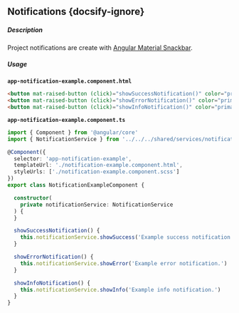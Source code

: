## Notifications {docsify-ignore}

##### Description

Project notifications are create with [Angular Material Snackbar](https://material.angular.io/components/snack-bar/overview).

##### Usage

**`app-notification-example.component.html`**
```html
<button mat-raised-button (click)="showSuccessNotification()" color="primary">Success</button>
<button mat-raised-button (click)="showErrorNotification()" color="primary">Error</button>
<button mat-raised-button (click)="showInfoNotification()" color="primary">Info</button>
```

**`app-notification-example.component.ts`**
```typescript
import { Component } from '@angular/core'
import { NotificationService } from '../../../shared/services/notification.service'

@Component({
  selector: 'app-notification-example',
  templateUrl: './notification-example.component.html',
  styleUrls: ['./notification-example.component.scss']
})
export class NotificationExampleComponent {

  constructor(
    private notificationService: NotificationService
  ) {
  }

  showSuccessNotification() {
    this.notificationService.showSuccess('Example success notification.')
  }

  showErrorNotification() {
    this.notificationService.showError('Example error notification.')
  }

  showInfoNotification() {
    this.notificationService.showInfo('Example info notification.')
  }
}
```
